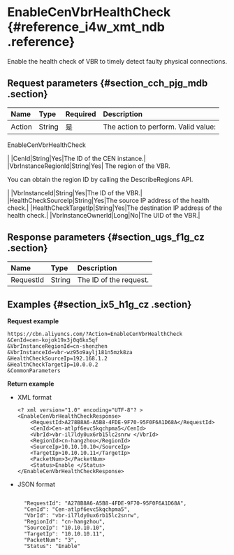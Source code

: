 # EnableCenVbrHealthCheck {#reference_i4w_xmt_ndb .reference}

Enable the health check of VBR to timely detect faulty physical connections.

## Request parameters {#section_cch_pjg_mdb .section}

|Name|Type|Required|Description|
|:---|:---|:-------|:----------|
|Action|String|是| The action to perform. Valid value:

 EnableCenVbrHealthCheck

 |
|CenId|String|Yes|The ID of the CEN instance.|
|VbrInstanceRegionId|String|Yes| The region of the VBR.

 You can obtain the region ID by calling the DescribeRegions API.

 |
|VbrInstanceId|String|Yes|The ID of the VBR.|
|HealthCheckSourceIp|String|Yes|The source IP address of the health check.|
|HealthCheckTargetIp|String|Yes|The destination IP address of the health check.|
|VbrInstanceOwnerId|Long|No|The UID of the VBR.|

## Response parameters {#section_ugs_f1g_cz .section}

|Name|Type|Description|
|:---|:---|:----------|
|RequestId|String|The ID of the request.|

## Examples {#section_ix5_h1g_cz .section}

**Request example**

``` {#createVPCpub}
https://cbn.aliyuncs.com/?Action=EnableCenVbrHealthCheck
&CenId=cen-kojok19x3j0q6kx5qf
&VbrInstanceRegionId=cn-shenzhen
&VbrInstanceId=vbr-wz95o9aylj181n5mzk8za
&HealthCheckSourceIp=192.168.1.2
&HealthCheckTargetIp=10.0.0.2
&CommonParameters
```

**Return example**

-   XML format

    ```
    <? xml version="1.0" encoding="UTF-8"? >
    <EnableCenVbrHealthCheckResponse>
        <RequestId>A278B8A6-A5B8-4FDE-9F70-95F0F6A1D68A</RequestId>
        <CenId>Cen-atlpf6evc5kqchpma5</CenId>
        <VbrId>vbr-il7ldy0ux6rb15lc2snrw </VbrId>
        <RegionId>cn-hangzhou</RegionId>
        <SourceIp>10.10.10.10</SourceIp>
        <TargetIp>10.10.10.11</TargetIp>
        <PacketNum>3</PacketNum>
        <Status>Enable </Status>
    </EnableCenVbrHealthCheckResponse>
    ```

-   JSON format

    ```
    
      "RequestId": "A278B8A6-A5B8-4FDE-9F70-95F0F6A1D68A",
      "CenId": "Cen-atlpf6evc5kqchpma5",
      "VbrId": "vbr-il7ldy0ux6rb15lc2snrw",
      "RegionId": "cn-hangzhou",
      "SourceIp": "10.10.10.10",
      "TargetIp": "10.10.10.11",
      "PacketNum": "3",
      "Status": "Enable"
    
    ```


